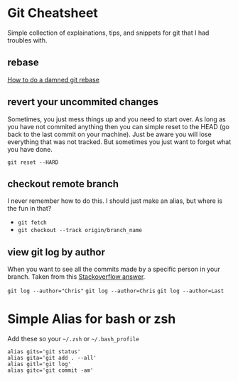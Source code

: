 # Git Cheatsheet

Simple collection of explainations, tips, and snippets for git that I had troubles with. 

## rebase

[How to do a damned git rebase](http://stackoverflow.com/a/9147389/1052068)

## revert your uncommited changes

Sometimes, you just mess things up and you need to start over. As long as you have not commited anything then you can simple reset to the HEAD (go back to the last commit on your machine). Just be aware you will lose everything that was not tracked. But sometimes you just want to forget what you have done.

`git reset --HARD`

## checkout remote branch

I never remember how to do this. I should just make an alias, but where is the fun in that?

* `git fetch`
* `git checkout --track origin/branch_name`

## view git log by author

When you want to see all the commits made by a specific person in your branch. Taken from this [Stackoverflow answer](http://stackoverflow.com/a/4262780/1052068). 

`git log --author="Chris"`
`git log --author=Chris`
`git log --author=Last`

# Simple Alias for bash or zsh

Add these so your `~/.zsh` or `~/.bash_profile`

```
alias gits='git status'
alias gita='git add . --all'
alias gitl='git log'
alias gitc='git commit -am'
```


